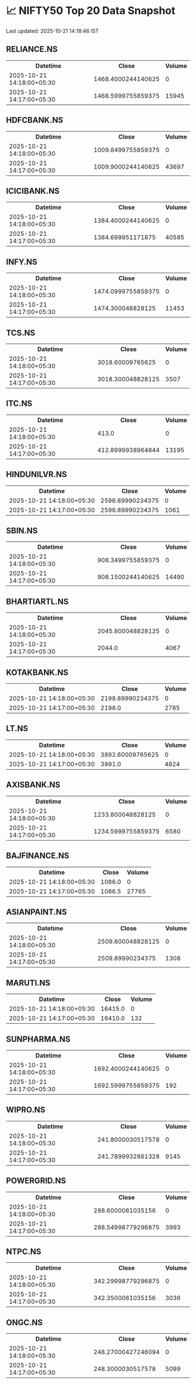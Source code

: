 # 📈 NIFTY50 Top 20 Data Snapshot

Last updated: 2025-10-21 14:18:46 IST

## RELIANCE.NS

<table>
  <tr><th>Datetime</th><th>Close</th><th>Volume</th></tr>
  <tr><td>2025-10-21 14:18:00+05:30</td><td>1468.4000244140625</td><td>0</td></tr>
  <tr><td>2025-10-21 14:17:00+05:30</td><td>1468.5999755859375</td><td>15945</td></tr>
</table>

## HDFCBANK.NS

<table>
  <tr><th>Datetime</th><th>Close</th><th>Volume</th></tr>
  <tr><td>2025-10-21 14:18:00+05:30</td><td>1009.8499755859375</td><td>0</td></tr>
  <tr><td>2025-10-21 14:17:00+05:30</td><td>1009.9000244140625</td><td>43697</td></tr>
</table>

## ICICIBANK.NS

<table>
  <tr><th>Datetime</th><th>Close</th><th>Volume</th></tr>
  <tr><td>2025-10-21 14:18:00+05:30</td><td>1384.4000244140625</td><td>0</td></tr>
  <tr><td>2025-10-21 14:17:00+05:30</td><td>1384.699951171875</td><td>40585</td></tr>
</table>

## INFY.NS

<table>
  <tr><th>Datetime</th><th>Close</th><th>Volume</th></tr>
  <tr><td>2025-10-21 14:18:00+05:30</td><td>1474.0999755859375</td><td>0</td></tr>
  <tr><td>2025-10-21 14:17:00+05:30</td><td>1474.300048828125</td><td>11453</td></tr>
</table>

## TCS.NS

<table>
  <tr><th>Datetime</th><th>Close</th><th>Volume</th></tr>
  <tr><td>2025-10-21 14:18:00+05:30</td><td>3018.60009765625</td><td>0</td></tr>
  <tr><td>2025-10-21 14:17:00+05:30</td><td>3018.300048828125</td><td>3507</td></tr>
</table>

## ITC.NS

<table>
  <tr><th>Datetime</th><th>Close</th><th>Volume</th></tr>
  <tr><td>2025-10-21 14:18:00+05:30</td><td>413.0</td><td>0</td></tr>
  <tr><td>2025-10-21 14:17:00+05:30</td><td>412.8999938964844</td><td>13195</td></tr>
</table>

## HINDUNILVR.NS

<table>
  <tr><th>Datetime</th><th>Close</th><th>Volume</th></tr>
  <tr><td>2025-10-21 14:18:00+05:30</td><td>2596.89990234375</td><td>0</td></tr>
  <tr><td>2025-10-21 14:17:00+05:30</td><td>2596.89990234375</td><td>1061</td></tr>
</table>

## SBIN.NS

<table>
  <tr><th>Datetime</th><th>Close</th><th>Volume</th></tr>
  <tr><td>2025-10-21 14:18:00+05:30</td><td>908.3499755859375</td><td>0</td></tr>
  <tr><td>2025-10-21 14:17:00+05:30</td><td>908.1500244140625</td><td>14490</td></tr>
</table>

## BHARTIARTL.NS

<table>
  <tr><th>Datetime</th><th>Close</th><th>Volume</th></tr>
  <tr><td>2025-10-21 14:18:00+05:30</td><td>2045.800048828125</td><td>0</td></tr>
  <tr><td>2025-10-21 14:17:00+05:30</td><td>2044.0</td><td>4067</td></tr>
</table>

## KOTAKBANK.NS

<table>
  <tr><th>Datetime</th><th>Close</th><th>Volume</th></tr>
  <tr><td>2025-10-21 14:18:00+05:30</td><td>2198.89990234375</td><td>0</td></tr>
  <tr><td>2025-10-21 14:17:00+05:30</td><td>2198.0</td><td>2785</td></tr>
</table>

## LT.NS

<table>
  <tr><th>Datetime</th><th>Close</th><th>Volume</th></tr>
  <tr><td>2025-10-21 14:18:00+05:30</td><td>3892.60009765625</td><td>0</td></tr>
  <tr><td>2025-10-21 14:17:00+05:30</td><td>3891.0</td><td>4824</td></tr>
</table>

## AXISBANK.NS

<table>
  <tr><th>Datetime</th><th>Close</th><th>Volume</th></tr>
  <tr><td>2025-10-21 14:18:00+05:30</td><td>1233.800048828125</td><td>0</td></tr>
  <tr><td>2025-10-21 14:17:00+05:30</td><td>1234.5999755859375</td><td>6580</td></tr>
</table>

## BAJFINANCE.NS

<table>
  <tr><th>Datetime</th><th>Close</th><th>Volume</th></tr>
  <tr><td>2025-10-21 14:18:00+05:30</td><td>1086.0</td><td>0</td></tr>
  <tr><td>2025-10-21 14:17:00+05:30</td><td>1086.5</td><td>27765</td></tr>
</table>

## ASIANPAINT.NS

<table>
  <tr><th>Datetime</th><th>Close</th><th>Volume</th></tr>
  <tr><td>2025-10-21 14:18:00+05:30</td><td>2509.800048828125</td><td>0</td></tr>
  <tr><td>2025-10-21 14:17:00+05:30</td><td>2509.89990234375</td><td>1308</td></tr>
</table>

## MARUTI.NS

<table>
  <tr><th>Datetime</th><th>Close</th><th>Volume</th></tr>
  <tr><td>2025-10-21 14:18:00+05:30</td><td>16415.0</td><td>0</td></tr>
  <tr><td>2025-10-21 14:17:00+05:30</td><td>16410.0</td><td>132</td></tr>
</table>

## SUNPHARMA.NS

<table>
  <tr><th>Datetime</th><th>Close</th><th>Volume</th></tr>
  <tr><td>2025-10-21 14:18:00+05:30</td><td>1692.4000244140625</td><td>0</td></tr>
  <tr><td>2025-10-21 14:17:00+05:30</td><td>1692.5999755859375</td><td>192</td></tr>
</table>

## WIPRO.NS

<table>
  <tr><th>Datetime</th><th>Close</th><th>Volume</th></tr>
  <tr><td>2025-10-21 14:18:00+05:30</td><td>241.8000030517578</td><td>0</td></tr>
  <tr><td>2025-10-21 14:17:00+05:30</td><td>241.7899932861328</td><td>9145</td></tr>
</table>

## POWERGRID.NS

<table>
  <tr><th>Datetime</th><th>Close</th><th>Volume</th></tr>
  <tr><td>2025-10-21 14:18:00+05:30</td><td>288.6000061035156</td><td>0</td></tr>
  <tr><td>2025-10-21 14:17:00+05:30</td><td>288.54998779296875</td><td>3993</td></tr>
</table>

## NTPC.NS

<table>
  <tr><th>Datetime</th><th>Close</th><th>Volume</th></tr>
  <tr><td>2025-10-21 14:18:00+05:30</td><td>342.29998779296875</td><td>0</td></tr>
  <tr><td>2025-10-21 14:17:00+05:30</td><td>342.3500061035156</td><td>3036</td></tr>
</table>

## ONGC.NS

<table>
  <tr><th>Datetime</th><th>Close</th><th>Volume</th></tr>
  <tr><td>2025-10-21 14:18:00+05:30</td><td>248.27000427246094</td><td>0</td></tr>
  <tr><td>2025-10-21 14:17:00+05:30</td><td>248.3000030517578</td><td>5099</td></tr>
</table>

